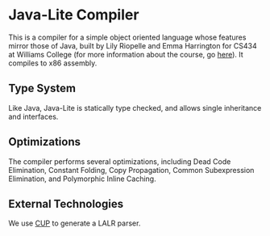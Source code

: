# Java-Lite Compiler
This is a compiler for a simple object oriented language whose features mirror those of Java, built by Lily Riopelle and Emma Harrington for CS434 at Williams College (for more information about the course, 
go [here](http://cs.williams.edu/~freund/cs434/)). It compiles to x86 assembly.

## Type System
Like Java, Java-Lite is statically type checked, and allows single inheritance and interfaces.  

## Optimizations
The compiler performs several optimizations, including Dead Code Elimination, Constant Folding, Copy Propagation, 
Common Subexpression Elimination, and Polymorphic Inline Caching.

## External Technologies
We use [CUP](http://www2.cs.tum.edu/projects/cup/) to generate a LALR parser.
